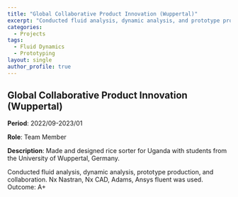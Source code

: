 ```yaml
---
title: "Global Collaborative Product Innovation (Wuppertal)"
excerpt: "Conducted fluid analysis, dynamic analysis, and prototype production. Achieved an A+ grade."
categories:
  - Projects
tags:
  - Fluid Dynamics
  - Prototyping
layout: single
author_profile: true
---
```


## Global Collaborative Product Innovation (Wuppertal)

**Period**: 2022/09-2023/01

**Role**: Team Member

**Description**: Made and designed rice sorter for Uganda with students from the University of Wuppertal, Germany.

Conducted fluid analysis, dynamic analysis, prototype production, and collaboration. Nx Nastran, Nx CAD, Adams, Ansys fluent was used.  Outcome: A+